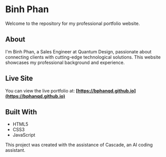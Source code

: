 # Binh Phan

Welcome to the repository for my professional portfolio website.

## About

I'm Binh Phan, a Sales Engineer at Quantum Design, passionate about connecting clients with cutting-edge technological solutions. This website showcases my professional background and experience.

## Live Site

You can view the live portfolio at: **[https://bphanqd.github.io](https://bphanqd.github.io)**

## Built With

*   HTML5
*   CSS3
*   JavaScript

This project was created with the assistance of Cascade, an AI coding assistant.
